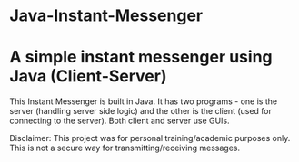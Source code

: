 # Java-Instant-Messenger
# A simple instant messenger using Java (Client-Server)
This Instant Messenger is built in Java. It has two programs - one is the server (handling server side logic) and the other is the client (used for connecting to the server). 
Both client and server use GUIs. 

Disclaimer: This project was for personal training/academic purposes only. This is not a secure way for transmitting/receiving messages. 

